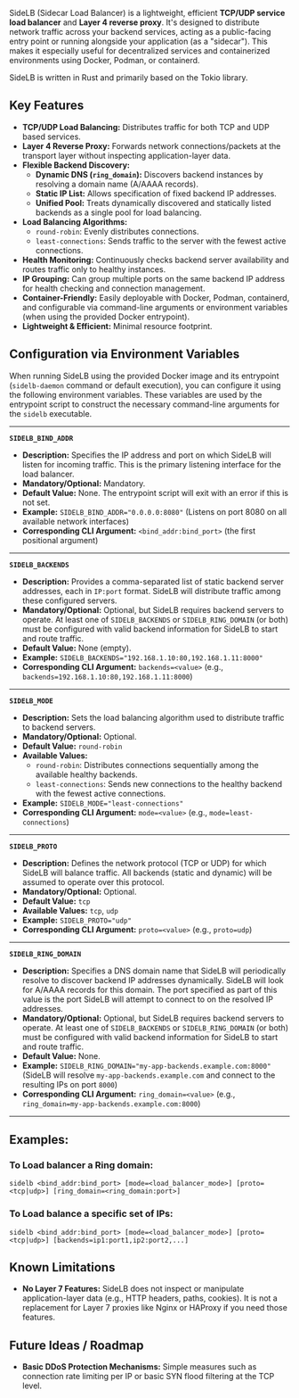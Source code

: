 SideLB (Sidecar Load Balancer) is a lightweight, efficient **TCP/UDP service load balancer** and **Layer 4 reverse proxy**.
It's designed to distribute network traffic across your backend services, acting as a public-facing entry point or running alongside your application (as a "sidecar"). This makes it especially useful for decentralized services and containerized environments using Docker, Podman, or containerd.

SideLB is written in Rust and primarily based on the Tokio library.

## Key Features

-   **TCP/UDP Load Balancing:** Distributes traffic for both TCP and UDP based services.
-   **Layer 4 Reverse Proxy:** Forwards network connections/packets at the transport layer without inspecting application-layer data.
-   **Flexible Backend Discovery:**
    -   **Dynamic DNS (`ring_domain`):** Discovers backend instances by resolving a domain name (A/AAAA records).
    -   **Static IP List:** Allows specification of fixed backend IP addresses.
    -   **Unified Pool:** Treats dynamically discovered and statically listed backends as a single pool for load balancing.
-   **Load Balancing Algorithms:**
    -   `round-robin`: Evenly distributes connections.
    -   `least-connections`: Sends traffic to the server with the fewest active connections.
-   **Health Monitoring:** Continuously checks backend server availability and routes traffic only to healthy instances.
-   **IP Grouping:** Can group multiple ports on the same backend IP address for health checking and connection management.
-   **Container-Friendly:** Easily deployable with Docker, Podman, containerd, and configurable via command-line arguments or environment variables (when using the provided Docker entrypoint).
-   **Lightweight & Efficient:** Minimal resource footprint.

## Configuration via Environment Variables

When running SideLB using the provided Docker image and its entrypoint (`sidelb-daemon` command or default execution), you can configure it using the following environment variables. These variables are used by the entrypoint script to construct the necessary command-line arguments for the `sidelb` executable.

---

**`SIDELB_BIND_ADDR`**

* **Description:** Specifies the IP address and port on which SideLB will listen for incoming traffic. This is the primary listening interface for the load balancer.
* **Mandatory/Optional:** Mandatory.
* **Default Value:** None. The entrypoint script will exit with an error if this is not set.
* **Example:** `SIDELB_BIND_ADDR="0.0.0.0:8080"` (Listens on port 8080 on all available network interfaces)
* **Corresponding CLI Argument:** `<bind_addr:bind_port>` (the first positional argument)

---

**`SIDELB_BACKENDS`**

* **Description:** Provides a comma-separated list of static backend server addresses, each in `IP:port` format. SideLB will distribute traffic among these configured servers.
* **Mandatory/Optional:** Optional, but SideLB requires backend servers to operate. At least one of `SIDELB_BACKENDS` or `SIDELB_RING_DOMAIN` (or both) must be configured with valid backend information for SideLB to start and route traffic.
* **Default Value:** None (empty).
* **Example:** `SIDELB_BACKENDS="192.168.1.10:80,192.168.1.11:8000"`
* **Corresponding CLI Argument:** `backends=<value>` (e.g., `backends=192.168.1.10:80,192.168.1.11:8000`)

---

**`SIDELB_MODE`**

* **Description:** Sets the load balancing algorithm used to distribute traffic to backend servers.
* **Mandatory/Optional:** Optional.
* **Default Value:** `round-robin`
* **Available Values:**
    * `round-robin`: Distributes connections sequentially among the available healthy backends.
    * `least-connections`: Sends new connections to the healthy backend with the fewest active connections.
* **Example:** `SIDELB_MODE="least-connections"`
* **Corresponding CLI Argument:** `mode=<value>` (e.g., `mode=least-connections`)

---

**`SIDELB_PROTO`**

* **Description:** Defines the network protocol (TCP or UDP) for which SideLB will balance traffic. All backends (static and dynamic) will be assumed to operate over this protocol.
* **Mandatory/Optional:** Optional.
* **Default Value:** `tcp`
* **Available Values:** `tcp`, `udp`
* **Example:** `SIDELB_PROTO="udp"`
* **Corresponding CLI Argument:** `proto=<value>` (e.g., `proto=udp`)

---

**`SIDELB_RING_DOMAIN`**

* **Description:** Specifies a DNS domain name that SideLB will periodically resolve to discover backend IP addresses dynamically. SideLB will look for A/AAAA records for this domain. The port specified as part of this value is the port SideLB will attempt to connect to on the resolved IP addresses.
* **Mandatory/Optional:** Optional, but SideLB requires backend servers to operate. At least one of `SIDELB_BACKENDS` or `SIDELB_RING_DOMAIN` (or both) must be configured with valid backend information for SideLB to start and route traffic.
* **Default Value:** None.
* **Example:** `SIDELB_RING_DOMAIN="my-app-backends.example.com:8000"` (SideLB will resolve `my-app-backends.example.com` and connect to the resulting IPs on port `8000`)
* **Corresponding CLI Argument:** `ring_domain=<value>` (e.g., `ring_domain=my-app-backends.example.com:8000`)

---

## Examples:

### To Load balancer a Ring domain:

```
sidelb <bind_addr:bind_port> [mode=<load_balancer_mode>] [proto=<tcp|udp>] [ring_domain=<ring_domain:port>]
```

### To Load balance a specific set of IPs:

```
sidelb <bind_addr:bind_port> [mode=<load_balancer_mode>] [proto=<tcp|udp>] [backends=ip1:port1,ip2:port2,...]
```


## Known Limitations

-   **No Layer 7 Features:** SideLB does not inspect or manipulate application-layer data (e.g., HTTP headers, paths, cookies).
    It is not a replacement for Layer 7 proxies like Nginx or HAProxy if you need those features.

## Future Ideas / Roadmap

-   **Basic DDoS Protection Mechanisms:** Simple measures such as connection rate limiting per IP or basic SYN flood filtering at the TCP level.
